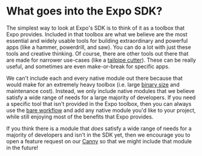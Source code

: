 # What goes into the Expo SDK?

The simplest way to look at Expo's SDK is to think of it as a toolbox that Expo provides. Included in that toolbox are what we believe are the most essential and widely usable tools for building extraordinary and powerful apps (like a hammer, powerdrill, and saw). You can do a lot with just these tools and creative thinking. Of course, there are other tools out there that are made for narrower use-cases (like a [tailpipe cutter](https://www.amazon.com/OEMTOOLS-27045-Tailpipe-Cutter/dp/B004FELJ20)). These can be really useful, and sometimes are even make-or-break for specific apps.

We can't include each and every native module out there because that would make for an extremely heavy toolbox (i.e. large [binary size](http://expo.fyi/managed-app-size) and maintenance cost). Instead, we only include native modules that we believe satisfy a wide range of needs for a large majority of developers. If you need a specific tool that isn't provided in the Expo toolbox, then you can always use the [bare workflow](https://docs.expo.dev/workflow/customizing/) and add any native module you'd like to your project, while still enjoying most of the benefits that Expo provides.

If you think there is a module that _does_ satisfy a wide range of needs for a majority of developers and isn't in the SDK yet, then we encourage you to open a feature request on our [Canny](https://expo.canny.io/feature-requests) so that we might include that module in the future!
